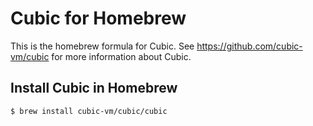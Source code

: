 # Cubic for Homebrew

This is the homebrew formula for Cubic. See https://github.com/cubic-vm/cubic for
more information about Cubic.

## Install Cubic in Homebrew

```bash
$ brew install cubic-vm/cubic/cubic
```


